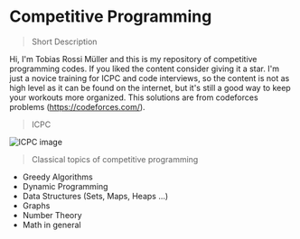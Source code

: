 # Competitive Programming 

> Short Description

Hi, I'm Tobias Rossi Müller and this is my repository of competitive programming codes. If you liked the content consider giving it a star.
I'm just a novice training for ICPC and code interviews, so the content is not as high level as it can be found on the internet, but it's still a good way to keep your workouts more organized. This solutions are from codeforces problems (https://codeforces.com/).

> ICPC

<img src="https://upload.wikimedia.org/wikipedia/en/1/1d/ICPC_International_Collegiate_Programming_Contest_logo%2C_Aug_2018.png" title="ICPC" alt="ICPC image">

> Classical topics of competitive programming

- Greedy Algorithms
- Dynamic Programming
- Data Structures (Sets, Maps, Heaps ...)
- Graphs
- Number Theory
- Math in general
